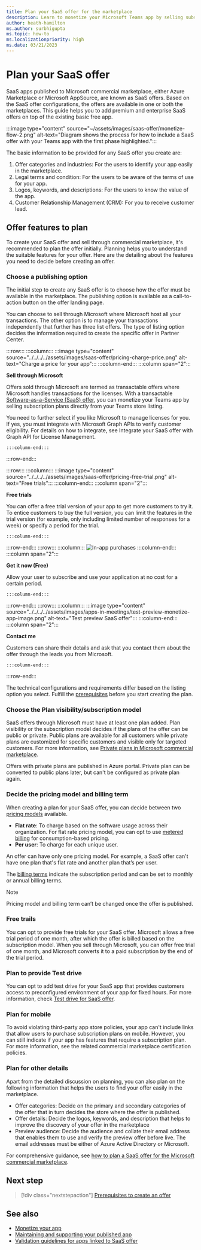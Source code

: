 ```yaml
---
title: Plan your SaaS offer for the marketplace
description: Learn to monetize your Microsoft Teams app by selling subscription plans directly from your Teams store listing. Understand publish app, end-user, admin purchase experience. 
author: heath-hamilton
ms.author: surbhigupta
ms.topic: how-to
ms.localizationpriority: high
ms.date: 03/21/2023
---
```


# Plan your SaaS offer

SaaS apps published to Microsoft commercial marketplace, either Azure Marketplace or Microsoft AppSource, are known as SaaS offers. Based on the SaaS offer configurations, the offers are available in one or both the marketplaces. This guide helps you to add premium and enterprise SaaS offers on top of the existing basic free app.

:::image type="content" source="~/assets/images/saas-offer/monetize-flow-2.png" alt-text="Diagram shows the process for how to include a SaaS offer with your Teams app with the first phase highlighted.":::

The basic information to be provided for any SaaS offer you create are:

1. Offer categories and industries: For the users to identify your app easily in the marketplace.
1. Legal terms and condition: For the users to be aware of the terms of use for your app.
1. Logos, keywords, and descriptions: For the users to know the value of the app.
1. Customer Relationship Management (CRM): For you to receive customer lead.

## Offer features to plan

To create your SaaS offer and sell through commercial marketplace, it's recommended to plan the offer initially. Planning helps you to understand the suitable features for your offer. Here are the detailing about the features you need to decide before creating an offer.

### Choose a publishing option

The initial step to create any SaaS offer is to choose how the offer must be available in the marketplace. The publishing option is available as a call-to-action button on the offer landing page.

You can choose to sell through Microsoft where Microsoft host all your transactions. The other option is to manage your transactions independently that further has three list offers. The type of listing option decides the information required to create the specific offer in Partner Center.

:::row:::
    :::column:::
        :::image type="content" source="../../../../assets/images/saas-offer/pricing-charge-price.png" alt-text="Charge a price for your app":::
    :::column-end:::
    :::column span="2":::

**Sell through Microsoft**

Offers sold through Microsoft are termed as transactable offers where Microsoft handles transactions for the licenses. With a transactable [Software-as-a-Service (SaaS) offer](~/concepts/deploy-and-publish/appsource/prepare/include-saas-offer.md), you can monetize your Teams app by selling subscription plans directly from your Teams store listing.

You need to further select if you like Microsoft to manage licenses for you. If yes, you must integrate with Microsoft Graph APIs to verify customer eligibility. For details on how to integrate, see Integrate your SaaS offer with Graph API for License Management.

    :::column-end:::
:::row-end:::

:::row:::
    :::column:::
     :::image type="content" source="../../../../assets/images/saas-offer/pricing-free-trial.png" alt-text="Free trials":::
    :::column-end:::
    :::column span="2":::

**Free trials**

You can offer a free trial version of your app to get more customers to try it. To entice customers to buy the full version, you can limit the features in the trial version (for example, only including limited number of responses for a week) or specify a period for the trial.

    :::column-end:::
:::row-end:::
:::row:::
    :::column:::
        ![In-app purchases](~/assets/images/saas-offer/pricing-in-app-purchases.png)
    :::column-end:::
    :::column span="2":::

**Get it now (Free)**

Allow your user to subscribe and use your application at no cost for a certain period.

    :::column-end:::
:::row-end:::
:::row:::
    :::column:::
        :::image type="content" source="../../../../assets/images/apps-in-meetings/test-preview-monetize-app-image.png" alt-text="Test preview SaaS offer":::
    :::column-end:::
    :::column span="2":::

**Contact me**

Customers can share their details and ask that you contact them about the offer through the leads you from Microsoft.

    :::column-end:::
:::row-end:::

The technical configurations and requirements differ based on the listing option you select. Fulfill the [prerequisites](prerequisites.md) before you start creating the plan.

### Choose the Plan visibility/subscription model

SaaS offers through Microsoft must have at least one plan added. Plan visibility or the subscription model decides if the plans of the offer can be public or private. Public plans are available for all customers while private plans are customized for specific customers and visible only for targeted customers. For more information, see [Private plans in Microsoft commercial marketplace](/partner-center/marketplace/private-plans?branch=main).

Offers with private plans are published in Azure portal. Private plan can be converted to public plans later, but can't be configured as private plan again.

### Decide the pricing model and billing term

When creating a plan for your SaaS offer, you can decide between two [pricing models](/partner-center/marketplace/plan-saas-offer?branch=main) available.

* **Flat rate**: To charge based on the software usage across their organization. For flat rate pricing model, you can opt to use [metered billing](/partner-center/marketplace/plans-pricing?branch=main) for consumption-based pricing.
* **Per user**: To charge for each unique user.

An offer can have only one pricing model. For example, a SaaS offer can't have one plan that's flat rate and another plan that’s per user.

The [billing terms](/partner-center/marketplace/plan-saas-offer?branch=main) indicate the subscription period and can be set to monthly or annual billing terms.

> [!NOTE]
> Pricing model and billing term can’t be changed once the offer is published.

### Free trails

You can opt to provide free trials for your SaaS offer. Microsoft allows a free trial period of one month, after which the offer is billed based on the subscription model. When you sell through Microsoft, you can offer free trial of one month, and Microsoft converts it to a paid subscription by the end of the trial period.

### Plan to provide Test drive

You can opt to add test drive for your SaaS app that provides customers access to preconfigured environment of your app for fixed hours. For more information, check [Test drive for SaaS offer](/partner-center/marketplace/create-new-saas-offer).

### Plan for mobile

To avoid violating third-party app store policies, your app can't include links that allow users to purchase subscription plans on mobile. However, you can still indicate if your app has features that require a subscription plan. For more information, see the related commercial marketplace certification policies.

### Plan for other details

Apart from the detailed discussion on planning, you can also plan on the following information that helps the users to find your offer easily in the marketplace.

* Offer categories: Decide on the primary and secondary categories of the offer that in turn decides the store where the offer is published.
* Offer details: Decide the logos, keywords, and description that helps to improve the discovery of your offer in the marketplace
* Preview audience: Decide the audience and collate their email address that enables them to use and verify the preview offer before live. The email addresses must be either of Azure Active Directory or Microsoft.

For comprehensive guidance, see [how to plan a SaaS offer for the Microsoft commercial marketplace](/azure/marketplace/plan-saas-offer).

## Next step

> [!div class="nextstepaction"]
> [Prerequisites to create an offer](prerequisites.md)

## See also

* [Monetize your app](monetize-overview.md)
* [Maintaining and supporting your published app](../post-publish/overview.md)
* [Validation guidelines for apps linked to SaaS offer](teams-store-validation-guidelines.md#apps-linked-to-saas-offer)
